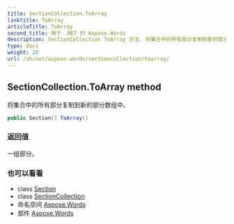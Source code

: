```yaml
---
title: SectionCollection.ToArray
linktitle: ToArray
articleTitle: ToArray
second_title: 用于 .NET 的 Aspose.Words
description: SectionCollection ToArray 方法. 将集合中的所有部分复制到新的部分数组中 在 C#.
type: docs
weight: 20
url: /zh/net/aspose.words/sectioncollection/toarray/
---
```

## SectionCollection.ToArray method

将集合中的所有部分复制到新的部分数组中。

```csharp
public Section[] ToArray()
```

### 返回值

一组部分。

### 也可以看看

* class [Section](../../section/)
* class [SectionCollection](../)
* 命名空间 [Aspose.Words](../../../aspose.words/)
* 部件 [Aspose.Words](../../../)
